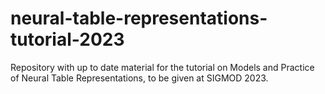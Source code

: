 # neural-table-representations-tutorial-2023
Repository with up to date material for the tutorial on Models and Practice of Neural Table Representations, to be given at SIGMOD 2023.
